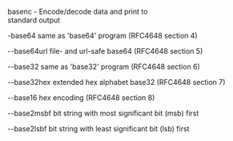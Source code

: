basenc - Encode/decode data and print to  
         standard output  

-base64
same as 'base64' program (RFC4648 section 4)

--base64url
file- and url-safe base64 (RFC4648 section 5)

--base32
same as 'base32' program (RFC4648 section 6)

--base32hex
extended hex alphabet base32 (RFC4648 section 7)

--base16
hex encoding (RFC4648 section 8)

--base2msbf
bit string with most significant bit (msb) first

--base2lsbf
bit string with least significant bit (lsb) first
